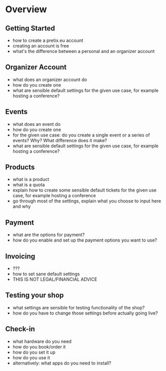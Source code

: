 # Overview

## Getting Started

 - how to create a pretix.eu account 
 - creating an account is free
 - what's the difference between a personal and an organizer account 

## Organizer Account

 - what does an organizer account do
 - how do you create one
 - what are sensible default settings for the given use case, for example hosting a conference? 

## Events

 - what does an event do 
 - how do you create one 
 - for the given use case: do you create a single event or a series of events? Why? What difference does it make? 
 - what are sensible default settings for the given use case, for example hosting a conference? 

## Products

 - what is a product
 - what is a quota
 - explain how to create some sensible default tickets for the given use case, for example hosting a conference
 - go through most of the settings, explain what you choose to input here and why 

## Payment 

 - what are the options for payment? 
 - how do you enable and set up the payment options you want to use? 

## Invoicing 

  - ??? 
  - how to set sane default settings
  - THIS IS NOT LEGAL/FINANCIAL ADVICE

## Testing your shop 

 - what settings are sensible for testing functionality of the shop? 
 - how do you have to change those settings before actually going live? 

## Check-in 

 - what hardware do you need
 - how do you book/order it
 - how do you set it up 
 - how do you use it 
 - alternatively: what apps do you need to install?


